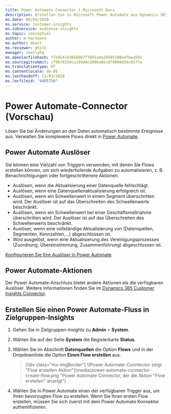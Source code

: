 ```yaml
---
title: Power Automate Connector | Microsoft Docs
description: Erstellen Sie in Microsoft Power Automate aus Dynamics 365 Customer Insights Flows.
ms.date: 08/03/2020
ms.service: customer-insights
ms.subservice: audience-insights
ms.topic: conceptual
author: m-hartmann
ms.author: mhart
ms.reviewer: philk
manager: shellyha
ms.openlocfilehash: ffe92414365b0b777691a4a2d585100e4fbea591
ms.sourcegitcommit: cf9b78559ca189d4c2086a66c879098d56c0377a
ms.translationtype: HT
ms.contentlocale: de-DE
ms.lasthandoff: 11/03/2020
ms.locfileid: "4405750"
---
```

# <a name="power-automate-connector-preview"></a>Power Automate-Connector (Vorschau)

Lösen Sie bei Änderungen an den Daten automatisch bestimmte Ereignisse aus. Verwalten Sie komplexere Flows direkt in [Power Automate](https://flow.microsoft.com/).

## <a name="power-automate-triggers"></a>Power Automate Auslöser

Sie können eine Vielzahl von Triggern verwenden, mit denen Sie Flows erstellen können, um sich wiederholende Aufgaben zu automatisieren, z. B. Benachrichtigungen oder fortgeschrittenere Aktionen. 

- Auslösen, wenn die Aktualisierung einer Datenquelle fehlschlägt. 
- Auslösen, wenn eine Datenquellenaktualisierung erfolgreich ist.
- Auslösen, wenn ein Schwellenwert in einem Segment überschritten wird. Der Auslöser ist auf das Überschreiten des Schwellenwerts beschränkt.
- Auslösen, wenn ein Schwellenwert bei einer Geschäftsmaßnahme überschritten wird. Der Auslöser ist auf das Überschreiten des Schwellenwerts beschränkt.
- Auslöser, wenn eine vollständige Aktualisierung von (Datenquellen, Segmenten, Kennzahlen,...) abgeschlossen ist.
- Wird ausgelöst, wenn eine Aktualisierung des Vereinigungsprozesses (Zuordnung, Übereinstimmung, Zusammenführung) abgeschlossen ist.

[Konfigurieren Sie Ihre Auslöser in Power Automate](https://flow.microsoft.com/connectors/shared_customerinsights/dynamics-365-customer-insights-connector/).

## <a name="power-automate-actions"></a>Power Automate-Aktionen
Der Power Automate-Anschluss bietet andere Aktionen als die verfügbaren Auslöser. Weitere Informationen finden Sie im [Dynamics 365 Customer Insights Connector](https://docs.microsoft.com/connectors/customerinsights/).

## <a name="create-a-power-automate-flow-in-audience-insights"></a>Erstellen Sie einen Power Automate-Fluss in Zielgruppen-Insights

1. Gehen Sie in Zielgruppen-Insights zu **Admin** > **System**.

1. Wählen Sie auf der Seite **System** die Registerkarte **Status**.

1. Wählen Sie im Abschnitt **Datenquellen** die Option **Flows** und in der Dropdownliste die Option **Einen Flow erstellen** aus.
   > [!div class="mx-imgBorder"]
   > ![Power Automate-Conntector zeigt "Flow erstellen Aktion"](media/power-automate-connector-create-flow.png "Power Automate Connector, der die Aktion "Flow erstellen" anzeigt")

1. Wählen Sie in Power Automate einen der verfügbaren Trigger aus, um Ihren bevorzugten Flow zu erstellen. Wenn Sie Ihren ersten Flow erstellen, müssen Sie sich zuerst mit dem Power Automate Konnektor authentifizieren.
